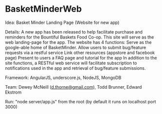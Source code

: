 BasketMinderWeb
===============
Idea: Basket Minder Landing Page (Website for new app)

Details: A new app has been released to help facilitate purchase and reminders for the Bountiful Baskets Food Co-op. This site will serve as the web landing-page for the app. The website has 4 functions:
Serve as the google-able home of BasketMinder. 
Allow users to submit bug/feature requests via a restful service
Link other resources (appstore and facebook page)
Present to users a FAQ page and tutorial for the app
In addition to the site functions, a RESTful web service will facilitate subscription to notifications used in the app and retrieval of bug/feature submissions.

Framework:	AngularJS, underscore.js, NodeJS, MongoDB

Team: 	Dewey McNeill (d.thorne@gmail.com), Todd Brunner, Edward Ekstrom

Run: "node server/app.js" from the root (by default it runs on localhost port 3000)